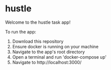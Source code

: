 # hustle

Welcome to the hustle task app!

To run the app:
1. Download this repository
2. Ensure docker is running on your machine
3. Navigate to the app's root directory
4. Open a terminal and run 'docker-compose up'
5. Navigate to http://localhost:3000/